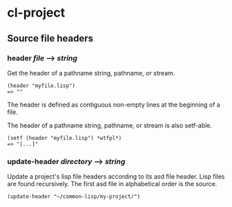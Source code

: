 # cl-project

## Source file headers

### header *file* --> *string*

Get the header of a pathname string, pathname, or stream.
```Lisp
(header "myfile.lisp")
=> ""
```

The header is defined as contiguous non-empty lines at the beginning of a file.

The header of a pathname string, pathname, or stream is also setf-able.

```Lisp
(setf (header "myfile.lisp") *wtfpl*)
=> "[...]"
```

### update-header *directory* --> *string*

Update a project's lisp file headers according to its asd file header. Lisp files are found recursively. The first asd file in alphabetical order is the source.

```Lisp
(update-header "~/common-lisp/my-project/")
```
